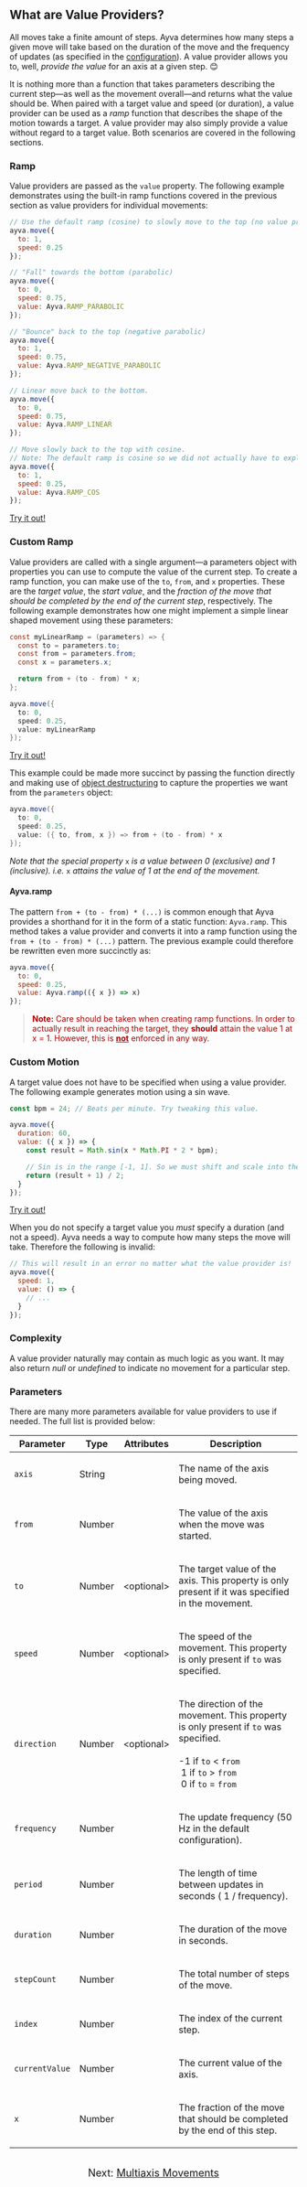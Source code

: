 ## What are Value Providers?

All moves take a finite amount of steps. Ayva determines how many steps a given move will take based on the duration of the move and the frequency of updates (as specified in the <a href="./tutorial-configuration.html#custom-configuration" target="_blank">configuration</a>). A value provider allows you to, well, _provide the value_ for an axis at a given step. 😊

It is nothing more than a function that takes parameters describing the current step—as well as the movement overall—and returns what the value should be. When paired with a target value and speed (or duration), a value provider can be used as a _ramp_ function that describes the shape of the motion towards a target. A value provider may also simply provide a value without regard to a target value. Both scenarios are covered in the following sections.

### Ramp

Value providers are passed as the ```value``` property. The following example demonstrates using the built-in ramp functions covered in the previous section as value providers for individual movements:

```javascript
// Use the default ramp (cosine) to slowly move to the top (no value provider specified).
ayva.move({
  to: 1,
  speed: 0.25
});

// "Fall" towards the bottom (parabolic)
ayva.move({ 
  to: 0,
  speed: 0.75,
  value: Ayva.RAMP_PARABOLIC
});

// "Bounce" back to the top (negative parabolic)
ayva.move({
  to: 1,
  speed: 0.75,
  value: Ayva.RAMP_NEGATIVE_PARABOLIC
});

// Linear move back to the bottom.
ayva.move({
  to: 0,
  speed: 0.75,
  value: Ayva.RAMP_LINEAR
});

// Move slowly back to the top with cosine.
// Note: The default ramp is cosine so we did not actually have to explicitly express it here.
ayva.move({
  to: 1,
  speed: 0.25,
  value: Ayva.RAMP_COS
});
```

<a href="./tutorial-examples/value-providers-ramp.html" target="_blank">Try it out!</a>  

### Custom Ramp

Value providers are called with a single argument—a parameters object with properties you can use to compute the value of the current step.
To create a ramp function, you can make use of the ```to```, ```from```, and ```x``` properties. These are the _target value_, the _start value_, 
and the _fraction of the move that should be completed by the end of the current step_, respectively. The following example demonstrates how one might
implement a simple linear shaped movement using these parameters:

```java
const myLinearRamp = (parameters) => {
  const to = parameters.to;
  const from = parameters.from;
  const x = parameters.x;

  return from + (to - from) * x;
};

ayva.move({
  to: 0,
  speed: 0.25,
  value: myLinearRamp
});
```

<a href="./tutorial-examples/value-providers-custom-ramp.html" target="_blank">Try it out!</a>  

This example could be made more succinct by passing the function directly and making use of 
<a href="https://developer.mozilla.org/en-US/docs/Web/JavaScript/Reference/Operators/Destructuring_assignment" target="_blank">object destructuring</a> 
to capture the properties we want from the ```parameters``` object:

```java
ayva.move({
  to: 0,
  speed: 0.25,
  value: ({ to, from, x }) => from + (to - from) * x
});
```

_Note that the special property_ ```x``` _is a value between 0 (exclusive) and 1 (inclusive). i.e._ ```x``` _attains the value of 1 at the end of the movement._
<br/>  

#### Ayva.ramp
The pattern ```from + (to - from) * (...)``` is common enough that Ayva provides a shorthand for it in the form of a static function: ```Ayva.ramp```.
This method takes a value provider and converts it into a ramp function using the ```from + (to - from) * (...)``` pattern.
The previous example could therefore be rewritten even more succinctly as:

```javascript
ayva.move({
  to: 0,
  speed: 0.25,
  value: Ayva.ramp(({ x }) => x)
});
```

> <p style="color: #AA0000"><b>Note:</b> Care should be taken when creating ramp functions. In order to actually result in reaching the target, they <b>should</b> attain the value 1 at x = 1. However, this is <b><u>not</u></b> enforced in any way.</p>

### Custom Motion

A target value does not have to be specified when using a value provider. The following example generates motion using a sin wave.

```javascript
const bpm = 24; // Beats per minute. Try tweaking this value.

ayva.move({
  duration: 60,
  value: ({ x }) => {
    const result = Math.sin(x * Math.PI * 2 * bpm);

    // Sin is in the range [-1, 1]. So we must shift and scale into the range [0, 1].
    return (result + 1) / 2;
  }
});
```

<a href="./tutorial-examples/value-providers-sin.html" target="_blank">Try it out!</a>

When you do not specify a target value you _must_ specify a duration (and not a speed). Ayva needs a way to compute how many steps the move will
take. Therefore the following is invalid:

```javascript
// This will result in an error no matter what the value provider is!
ayva.move({
  speed: 1,
  value: () => {
    // ...
  }
});
```

### Complexity
A value provider naturally may contain as much logic as you want. It may also return _null_ or _undefined_ to indicate no movement for a particular step.

<h3 id="parameters">Parameters</h3>

There are many more parameters available for value providers to use if needed. The full list is provided below:

<div class="table-container">
  <table class="params table">
    <thead>
      <tr>
        <th style="font-weight: bold">Parameter</th>
        <th style="font-weight: bold">Type</th>
        <th style="font-weight: bold">Attributes</th>
        <th style="font-weight: bold" class="last">Description</th>
      </tr>
    </thead>
    <tbody>
      <tr class="deep-level-0">
        <td class="name"><code>axis</code></td>
        <td class="type">
          <span class="param-type">String</span>
        </td>
        <td class="attributes">
        </td>
        <td class="description last">
          <p>The name of the axis being moved.</p>
        </td>
      </tr>
      <tr class="deep-level-0">
        <td class="name"><code>from</code></td>
        <td class="type">
          <span class="param-type">Number</span>
        </td>
        <td class="attributes">
        </td>
        <td class="description last">
          <p>The value of the axis when the move was started.</p>
        </td>
      </tr>
      <tr class="deep-level-0">
        <td class="name"><code>to</code></td>
        <td class="type">
          <span class="param-type">Number</span>
        </td>
        <td class="attributes">
          &lt;optional&gt;<br>
        </td>
        <td class="description last">
          <p>The target value of the axis. This property is only present if it was specified in the movement.</p>
        </td>
      </tr>
      <tr class="deep-level-0">
        <td class="name"><code>speed</code></td>
        <td class="type">
          <span class="param-type">Number</span>
        </td>
        <td class="attributes">
          &lt;optional&gt;<br>
        </td>
        <td class="description last">
          <p>The speed of the movement. This property is only present if <code>to</code> was specified.</p>
        </td>
      </tr>
      <tr class="deep-level-0">
        <td class="name"><code>direction</code></td>
        <td class="type">
          <span class="param-type">Number</span>
        </td>
        <td class="attributes">
          &lt;optional&gt;<br>
        </td>
        <td class="description last">
          <p>
            The direction of the movement. This property is only present if <code>to</code> was specified.<br/><br/>
            -1 if <code>to</code> < <code>from</code><br/>
            &nbsp1 if <code>to</code> > <code>from</code><br/>
            &nbsp0 if <code>to</code> = <code>from</code>
          </p>
        </td>
      </tr>
      <tr class="deep-level-0">
        <td class="name"><code>frequency</code></td>
        <td class="type">
          <span class="param-type">Number</span>
        </td>
        <td class="attributes">
        </td>
        <td class="description last">
          <p>The update frequency (50 Hz in the default configuration).</p>
        </td>
      </tr>
      <tr class="deep-level-0">
        <td class="name"><code>period</code></td>
        <td class="type">
          <span class="param-type">Number</span>
        </td>
        <td class="attributes">
        </td>
        <td class="description last">
          <p>The length of time between updates in seconds ( 1 / frequency).</p>
        </td>
      </tr>
      <tr class="deep-level-0">
        <td class="name"><code>duration</code></td>
        <td class="type">
          <span class="param-type">Number</span>
        </td>
        <td class="attributes">
        </td>
        <td class="description last">
          <p>The duration of the move in seconds.</p>
        </td>
      </tr>
      <tr class="deep-level-0">
        <td class="name"><code>stepCount</code></td>
        <td class="type">
          <span class="param-type">Number</span>
        </td>
        <td class="attributes">
        </td>
        <td class="description last">
          <p>The total number of steps of the move.</p>
        </td>
      </tr>
      <tr class="deep-level-0">
        <td class="name"><code>index</code></td>
        <td class="type">
          <span class="param-type">Number</span>
        </td>
        <td class="attributes">
        </td>
        <td class="description last">
          <p>The index of the current step.</p>
        </td>
      </tr>
      <tr class="deep-level-0">
        <td class="name"><code>currentValue</code></td>
        <td class="type">
          <span class="param-type">Number</span>
        </td>
        <td class="attributes">
        </td>
        <td class="description last">
          <p>The current value of the axis.</p>
        </td>
      </tr>
      <tr class="deep-level-0">
        <td class="name"><code>x</code></td>
        <td class="type">
          <span class="param-type">Number</span>
        </td>
        <td class="attributes">
        </td>
        <td class="description last">
          <p>The fraction of the move that should be completed by the end of this step.</p>
        </td>
      </tr>
    </tbody>
  </table>
</div>
<br/>

<div style="text-align: center; font-size: 18px">Next: <a href="./tutorial-motion-api-multiaxis.html">Multiaxis Movements</a></div>

